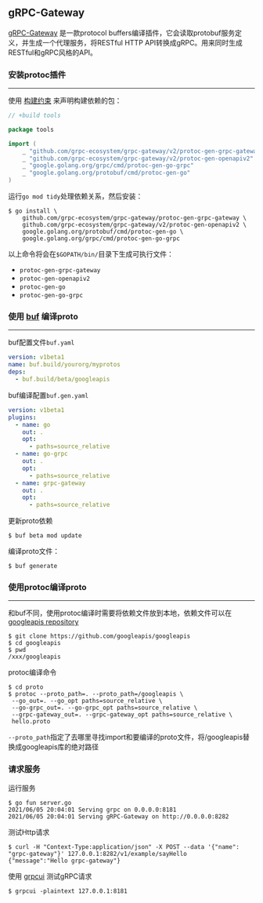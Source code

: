 ## gRPC-Gateway

[gRPC-Gateway](https://github.com/grpc-ecosystem/grpc-gateway) 是一款protocol buffers编译插件，它会读取protobuf服务定义，并生成一个代理服务，将RESTful HTTP API转换成gRPC。用来同时生成RESTful和gRPC风格的API。

  
### 安装protoc插件

---

使用 [构建约束](https://golang.org/cmd/go/#hdr-Build_constraints) 来声明构建依赖的包：
```go
// +build tools

package tools

import (
	_ "github.com/grpc-ecosystem/grpc-gateway/v2/protoc-gen-grpc-gateway"
	_ "github.com/grpc-ecosystem/grpc-gateway/v2/protoc-gen-openapiv2"
	_ "google.golang.org/grpc/cmd/protoc-gen-go-grpc"
	_ "google.golang.org/protobuf/cmd/protoc-gen-go"
)
```
运行`go mod tidy`处理依赖关系，然后安装：
```shell
$ go install \
    github.com/grpc-ecosystem/grpc-gateway/protoc-gen-grpc-gateway \
    github.com/grpc-ecosystem/grpc-gateway/v2/protoc-gen-openapiv2 \
    google.golang.org/protobuf/cmd/protoc-gen-go \
    google.golang.org/grpc/cmd/protoc-gen-go-grpc
```
以上命令将会在`$GOPATH/bin/`目录下生成可执行文件：
* `protoc-gen-grpc-gateway`
* `protoc-gen-openapiv2`
* `protoc-gen-go`
* `protoc-gen-go-grpc`
  

### 使用 [buf](https://buf.build) 编译proto

---

buf配置文件`buf.yaml`
```yaml
version: v1beta1
name: buf.build/yourorg/myprotos
deps:
  - buf.build/beta/googleapis
```

buf编译配置`buf.gen.yaml`
```yaml
version: v1beta1
plugins:
  - name: go
    out: .
    opt:
      - paths=source_relative
  - name: go-grpc
    out: .
    opt:
      - paths=source_relative
  - name: grpc-gateway
    out: .
    opt:
      - paths=source_relative
```

更新proto依赖
```shell
$ buf beta mod update
```

编译proto文件：
```shell
$ buf generate
```
  

### 使用protoc编译proto

---

和buf不同，使用protoc编译时需要将依赖文件放到本地，依赖文件可以在 [googleapis repository](https://github.com/googleapis/googleapis) 
```shell
$ git clone https://github.com/googleapis/googleapis
$ cd googleapis
$ pwd
/xxx/googleapis
```

protoc编译命令
```shell
$ cd proto
$ protoc --proto_path=. --proto_path=/googleapis \
 --go_out=. --go_opt paths=source_relative \
 --go-grpc_out=. --go-grpc_opt paths=source_relative \
 --grpc-gateway_out=. --grpc-gateway_opt paths=source_relative \
 hello.proto 
```
`--proto_path`指定了去哪里寻找import和要编译的proto文件，将/googleapis替换成googleapis库的绝对路径


### 请求服务

运行服务
```shell
$ go fun server.go
2021/06/05 20:04:01 Serving grpc on 0.0.0.0:8181
2021/06/05 20:04:01 Serving gRPC-Gateway on http://0.0.0.0:8282
```

测试Http请求
```shell
$ curl -H "Context-Type:application/json" -X POST --data '{"name": "grpc-gateway"}' 127.0.0.1:8282/v1/example/sayHello
{"message":"Hello grpc-gateway"}
```

使用 [grpcui](https://github.com/fullstorydev/grpcui) 测试gRPC请求
```shell
$ grpcui -plaintext 127.0.0.1:8181
```